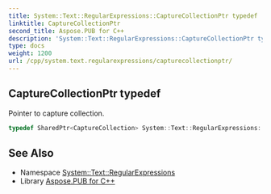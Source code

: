 ```yaml
---
title: System::Text::RegularExpressions::CaptureCollectionPtr typedef
linktitle: CaptureCollectionPtr
second_title: Aspose.PUB for C++
description: 'System::Text::RegularExpressions::CaptureCollectionPtr typedef. Pointer to capture collection in C++.'
type: docs
weight: 1200
url: /cpp/system.text.regularexpressions/capturecollectionptr/
---
```

## CaptureCollectionPtr typedef


Pointer to capture collection.

```cpp
typedef SharedPtr<CaptureCollection> System::Text::RegularExpressions::CaptureCollectionPtr
```

## See Also

* Namespace [System::Text::RegularExpressions](../)
* Library [Aspose.PUB for C++](../../)
